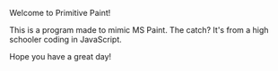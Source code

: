 Welcome to Primitive Paint!

This is a program made to mimic MS Paint. The catch? It's from a high schooler coding in JavaScript.

Hope you have a great day!
